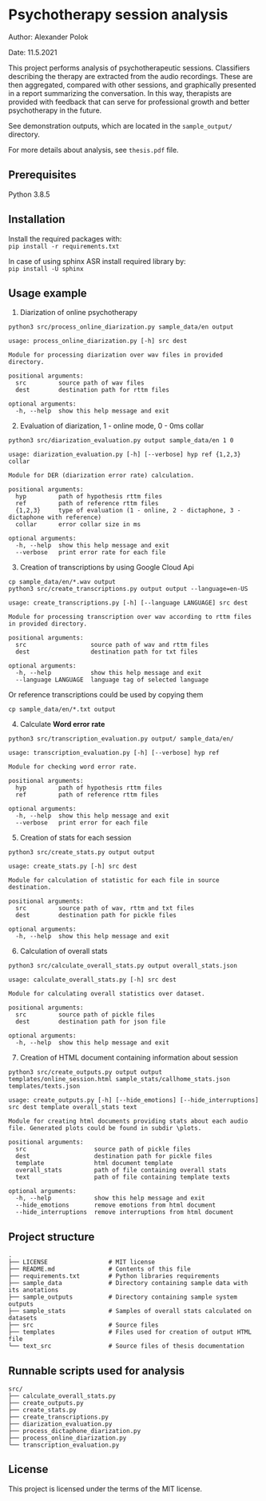 # Psychotherapy session analysis
Author: Alexander Polok

Date: 11.5.2021

This project performs analysis of psychotherapeutic sessions. 
Classifiers describing the therapy are extracted from the audio recordings. 
These are then aggregated, compared with other sessions, and graphically presented in a report summarizing the conversation. 
In this way, therapists are provided with feedback that can serve for professional growth and better psychotherapy in the future.

See demonstration outputs, which are located in the `sample_output/` directory.

For more details about analysis, see `thesis.pdf` file.
## Prerequisites

Python 3.8.5

## Installation

Install the required packages with:  
```pip install -r requirements.txt```

In case of using sphinx ASR install required library by:  
```pip install -U sphinx```

## Usage example

1. Diarization of online psychotherapy  
```
python3 src/process_online_diarization.py sample_data/en output
```

```
usage: process_online_diarization.py [-h] src dest

Module for processing diarization over wav files in provided directory.

positional arguments:
  src         source path of wav files
  dest        destination path for rttm files

optional arguments:
  -h, --help  show this help message and exit
```

2. Evaluation of diarization, 1 - online mode, 0 - 0ms collar 

```
python3 src/diarization_evaluation.py output sample_data/en 1 0 
```

```
usage: diarization_evaluation.py [-h] [--verbose] hyp ref {1,2,3} collar

Module for DER (diarization error rate) calculation.

positional arguments:
  hyp         path of hypothesis rttm files
  ref         path of reference rttm files
  {1,2,3}     type of evaluation (1 - online, 2 - dictaphone, 3 - dictaphone with reference)
  collar      error collar size in ms

optional arguments:
  -h, --help  show this help message and exit
  --verbose   print error rate for each file
```

3. Creation of transcriptions by using Google Cloud Api
```
cp sample_data/en/*.wav output
python3 src/create_transcriptions.py output output --language=en-US
```

```
usage: create_transcriptions.py [-h] [--language LANGUAGE] src dest

Module for processing transcription over wav according to rttm files in provided directory.

positional arguments:
  src                  source path of wav and rttm files
  dest                 destination path for txt files

optional arguments:
  -h, --help           show this help message and exit
  --language LANGUAGE  language tag of selected language
```

Or reference transcriptions could be used by copying them

```
cp sample_data/en/*.txt output
```

4. Calculate **Word error rate**
```
python3 src/transcription_evaluation.py output/ sample_data/en/
```

```
usage: transcription_evaluation.py [-h] [--verbose] hyp ref

Module for checking word error rate.

positional arguments:
  hyp         path of hypothesis rttm files
  ref         path of reference rttm files

optional arguments:
  -h, --help  show this help message and exit
  --verbose   print error for each file
```

5. Creation of stats for each session
```
python3 src/create_stats.py output output
```

```
usage: create_stats.py [-h] src dest

Module for calculation of statistic for each file in source destination.

positional arguments:
  src         source path of wav, rttm and txt files
  dest        destination path for pickle files

optional arguments:
  -h, --help  show this help message and exit
```

6. Calculation of overall stats
```
python3 src/calculate_overall_stats.py output overall_stats.json
```

```
usage: calculate_overall_stats.py [-h] src dest

Module for calculating overall statistics over dataset.

positional arguments:
  src         source path of pickle files
  dest        destination path for json file

optional arguments:
  -h, --help  show this help message and exit
```

7. Creation of HTML document containing information about session
```
python3 src/create_outputs.py output output templates/online_session.html sample_stats/callhome_stats.json templates/texts.json 
```

```
usage: create_outputs.py [-h] [--hide_emotions] [--hide_interruptions] src dest template overall_stats text

Module for creating html documents providing stats about each audio file. Generated plots could be found in subdir \plots.

positional arguments:
  src                   source path of pickle files
  dest                  destination path for pickle files
  template              html document template
  overall_stats         path of file containing overall stats
  text                  path of file containing template texts

optional arguments:
  -h, --help            show this help message and exit
  --hide_emotions       remove emotions from html document
  --hide_interruptions  remove interruptions from html document
```

## Project structure
    .
    ├── LICENSE                 # MIT license
    ├── README.md               # Contents of this file
    ├── requirements.txt        # Python libraries requirements
    ├── sample_data             # Directory containing sample data with its anotations
    ├── sample_outputs          # Directory containing sample system outputs
    ├── sample_stats            # Samples of overall stats calculated on datasets
    ├── src                     # Source files
    ├── templates               # Files used for creation of output HTML file
    └── text_src                # Source files of thesis documentation

## Runnable scripts used for analysis
    src/
    ├── calculate_overall_stats.py
    ├── create_outputs.py
    ├── create_stats.py
    ├── create_transcriptions.py
    ├── diarization_evaluation.py
    ├── process_dictaphone_diarization.py
    ├── process_online_diarization.py
    └── transcription_evaluation.py


## License

This project is licensed under the terms of the MIT license.

